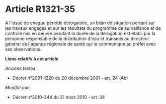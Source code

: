 # Article R1321-35

A l'issue de chaque période dérogatoire, un bilan de situation portant sur les travaux engagés et sur les résultats du
programme de surveillance et de contrôle mis en oeuvre pendant la durée de la dérogation est établi par la personne
responsable de la distribution d'eau et transmis au directeur général de l'agence régionale de santé qui le communique au
préfet  avec ses observations.

**Liens relatifs à cet article**

_Anciens textes_:

  - Décret n°2001-1220 du 20 décembre 2001 - art. 24 (Ab)

_Modifié par_:

  - Décret n°2010-344 du 31 mars 2010 - art. 34
